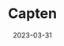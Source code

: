 ---
title: "Capten"
date: 2023-03-31
description: "Capten project changelog."
type: "changelog"
version: 1.0.0
draft: false
weight: 2
---